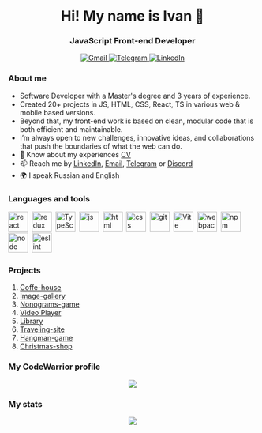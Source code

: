 <div id="header" align="center">
	<h1>Hi! My name is Ivan 🌴</h1>
	<h3>JavaScript Front-end Developer</h3>
</div>

<div id="socials" align="center">
	<a href="https://mail.google.com/mail/u/1/#inbox">
		<img src="https://img.shields.io/badge/gmail-blue?style=for-the-badge&logo=gmail&logoColor=white" alt="Gmail"/>
	</a>
	<a href="https://t.me/Dokivan">
		<img src="https://img.shields.io/badge/Telegram-blue?style=for-the-badge&logo=telegram&logoColor=white" alt="Telegram"/>
	</a>
	<a href="https://www.linkedin.com/in/klochkov-dev/">
		<img src="https://img.shields.io/badge/Linkedin-blue?style=for-the-badge&logo=Linkedin&logoColor=white" alt="LinkedIn"/>
	</a>
</div>

### About me
- Software Developer with a Master's degree and 3 years of experience.
- Created 20+ projects in JS, HTML, CSS, React, TS in various web & mobile based versions.
- Beyond that, my front-end work is based on clean, modular code that is both efficient and maintainable.
- I’m always open to new challenges, innovative ideas, and collaborations that push the boundaries of what the web can do.
- 📄 Know about my experiences [CV](https://ivandok13.github.io/rsschool-cv/cv)
- 📫 Reach me by [LinkedIn](https://www.linkedin.com/in/klochkov-dev/), [Email](mailto:klochkov.ivan.sergeevich@gmail.com), [Telegram](https://t.me/Dokivan) or [Discord]( https://discordapp.com/users/IvanDok13/) 
- 🌍 I speak Russian and English

### Languages and tools
<img src="https://cdn.jsdelivr.net/gh/devicons/devicon/icons/react/react-original.svg" title="react" width="40" height="40"/>&nbsp;
<img src="https://cdn.jsdelivr.net/gh/devicons/devicon/icons/redux/redux-original.svg" title="redux" width="40" height="40"/>&nbsp;
<img src="https://cdn.jsdelivr.net/gh/devicons/devicon/icons/typescript/typescript-original.svg" title="TypeScript" width="40" height="40"/>&nbsp;
<img src="https://cdn.jsdelivr.net/gh/devicons/devicon/icons/javascript/javascript-original.svg" title="js" width="40" height="40"/>&nbsp;
<img src="https://cdn.jsdelivr.net/gh/devicons/devicon/icons/html5/html5-original.svg" title="html" width="40" height="40"/>&nbsp; 
<img src="https://cdn.jsdelivr.net/gh/devicons/devicon/icons/css3/css3-original.svg" title="css" width="40" height="40"/>&nbsp;
<img src="https://cdn.jsdelivr.net/gh/devicons/devicon/icons/git/git-plain.svg" title="git" width="40" height="40"/>&nbsp;
<img src="https://cdn.jsdelivr.net/gh/devicons/devicon/icons/vitejs/vitejs-original.svg" title="Vite" width="40" height="40"/>&nbsp;
<img src="https://cdn.jsdelivr.net/gh/devicons/devicon/icons/webpack/webpack-original.svg" title="webpack" width="40" height="40"/>&nbsp;
<img src="https://cdn.jsdelivr.net/gh/devicons/devicon/icons/npm/npm-original-wordmark.svg" title="npm" width="40" height="40"/>&nbsp;
<img src="https://cdn.jsdelivr.net/gh/devicons/devicon/icons/nodejs/nodejs-original.svg" title="node" width="40" height="40"/>&nbsp;
<img src="https://cdn.jsdelivr.net/gh/devicons/devicon/icons/eslint/eslint-original.svg" title="eslint" width="40" height="40"/>&nbsp;


### Projects
1. [Coffe-house](https://rolling-scopes-school.github.io/ivandok13-JSFE2023Q4/coffee-house/pages/main/)
2. [Image-gallery](https://rolling-scopes-school.github.io/ivandok13-JSFEPRESCHOOL2023Q2/image-galery/)
3. [Nonograms-game](https://rolling-scopes-school.github.io/ivandok13-JSFE2023Q4/nonograms/)
4. [Video Player](https://rolling-scopes-school.github.io/ivandok13-JSFEPRESCHOOL2023Q2/custom-video/)
5. [Library](https://rolling-scopes-school.github.io/ivandok13-JSFEPRESCHOOL2023Q2/library/)
6. [Traveling-site](https://ivandok13.github.io/traveling-site/) 
7. [Hangman-game](https://rolling-scopes-school.github.io/ivandok13-JSFE2023Q4/)
8. [Christmas-shop](https://rolling-scopes-school.github.io/ivandok13-JSFE2024Q4/christmas-shop/pages/home/)

### My CodeWarrior profile
<div id="CodeWars" align="center">
	<a href="https://www.codewars.com/users/rsschool_5bb3f79998ed1d87"> 
		<img src="https://www.codewars.com/users/rsschool_5bb3f79998ed1d87/badges/large" >
	</a>
</div>

### My stats
<div id="stat" align="center">
	<img src="https://github-profile-summary-cards.vercel.app/api/cards/profile-details?username=IvanDok13&theme=default"/>
</div>
<!--
**IvanDok13/IvanDok13** is a ✨ _special_ ✨ repository because its `README.md` (this file) appears on your GitHub profile.

For two years I'm passionate about software development.

I enjoy coming up with new ideas, building new projects. I'm always learning new technologies, frameworks, and libraries. I really love algoritmic tasks on codewars.

Most of my work finds direct industrial applications. I am currently . 

I enjoy taking cool ideas and turning them into powerful practical outcomes. 

I am currently looking for my next opportunity so please reach out. 

Worked in related fields as: research associate, optical mechanic, engineer, technician. Interacted with the quality control department, testing laboratories, mechanical section, communicated with suppliers, was engaged in product refinement. I want to develop in the field of instrumentation.

I have been interested in computers since childhood. I have worked with almost all known brands of laptops. I can figure out and fix most household appliances and devices. I am a very active person, so I value every free minute and try to manage my time wisely. I can read technical documentation, wrote articles and communicate in English.

Hello. I have experience in the aerospace industry. I assembled and tested laser emitters to ensure they met the requirements for tightness, temperature conditions etc. I have extensive experience working with high-precision instruments, beam profile analyzers and other devices. I think I am ideally suited for this position since I have spent a lot of time practicing fine-tuning laser emitters, grinding optics and assembling small units and entire products.

After receiving my Master's degree in Laser Engineering and Laser Technology, I worked as a researcher in the field of laser engineering for 7 years. I have extensive experience in conducting experiments, observing and writing reports. In addition, I am interested in contributing to the described research and preserving the cultural heritage of mankind. For this reason, I believe that I am a perfect match for the requirements of the vacancy.

I prefer work from 8 a.m. to 4 p.m. I am flexible, 

love for programming, motivating a team and maintaining life balance

I use React in some projects. In my opinion, it is the best way to create more complex and powerful applications with many lines of code. With this framework, the code is easier to write and you can optimize such tasks as code duplication, creating a single-page application or several similar buttons.

respectful attitude towards other people's code, hints on how to fix this or that error, before correcting someone find out whether there really is an error.

A good pull request has a clear title that reflects the changes. A detailed and well-written description. It should contain a small number of changes related to a single feature. It should be covered by tests to ensure that it does not break functionality or introduce new bugs. It should also adhere to the standard adopted by the team or company.

A good pull request thus facilitates quick merges and facilitates review by other participants.

A bad PR makes it difficult for other participants to accept the changes. It is misleading, contains errors, violates established standards, and can negatively affect the work of the entire project.

“Clean Code”, Robert Martin
“Eloquent JavaScript”, Marijn Haverbeke

VSCode I really like this IDE because it has very broad support, there are many convenient extensions and settings. Linter ESLint and formatter Prettier because they make coding and debugging much easier. VITE because it is much more convenient and understandable than other builders. Sometimes I use AI to find the most interesting version of the code, edit the text, get an answer to my question and get out of the stupor

I have an apple macbook air m1. I have a powerful wifi router at home that works on 6G technology.
I can also share the internet from my phone. I am willing to change the computer and improve the internet connection for work.

· Performed routine maintenance and repairs on laser equipment. To ensure optimum performance of mechanical and electrical systems. This included replacing components, cleaning optics, and calibrating systems.

· Conducted regular inspections and testing of laser systems to ensure they meet safety and performance standards. Document and report any anomalies or problem areas.

· Compiles and maintains accurate records and reports.

//

- 🔭 I’m currently working on ...
- 🌱 I’m currently learning ...
- 👯 I’m looking to collaborate on ...
- 🤔 I’m looking for help with ...
- 💬 Ask me about ...
- 📫 How to reach me: ...
- 😄 Pronouns: ...
- ⚡ Fun fact: ...

- - 🌱 I’m currently learning **React**
- 🔎 I'm looking for a job
- 📄 Know about my experiences [CV](https://ivandok13.github.io/rsschool-cv/cv)
- 📫 Reach me by [Email](mailto:klochkov.ivan.sergeevich@gmail.com), [Telegram](https://t.me/Dokivan) or [Discord]( https://discordapp.com/users/IvanDok13/) 
- 🌍 I speak Russian and English
- ⚡ Fun fact: I buy my electronic devices for free
-->
